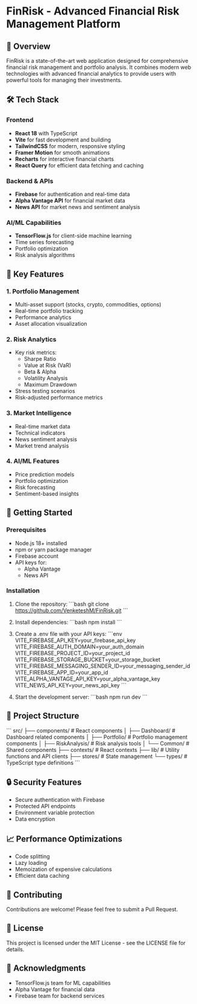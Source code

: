 # FinRisk - Advanced Financial Risk Management Platform

## 🚀 Overview
FinRisk is a state-of-the-art web application designed for comprehensive financial risk management and portfolio analysis. It combines modern web technologies with advanced financial analytics to provide users with powerful tools for managing their investments.

## 🛠 Tech Stack

### Frontend
- **React 18** with TypeScript
- **Vite** for fast development and building
- **TailwindCSS** for modern, responsive styling
- **Framer Motion** for smooth animations
- **Recharts** for interactive financial charts
- **React Query** for efficient data fetching and caching

### Backend & APIs
- **Firebase** for authentication and real-time data
- **Alpha Vantage API** for financial market data
- **News API** for market news and sentiment analysis

### AI/ML Capabilities
- **TensorFlow.js** for client-side machine learning
- Time series forecasting
- Portfolio optimization
- Risk analysis algorithms

## 🔑 Key Features

### 1. Portfolio Management
- Multi-asset support (stocks, crypto, commodities, options)
- Real-time portfolio tracking
- Performance analytics
- Asset allocation visualization

### 2. Risk Analytics
- Key risk metrics:
  - Sharpe Ratio
  - Value at Risk (VaR)
  - Beta & Alpha
  - Volatility Analysis
  - Maximum Drawdown
- Stress testing scenarios
- Risk-adjusted performance metrics

### 3. Market Intelligence
- Real-time market data
- Technical indicators
- News sentiment analysis
- Market trend analysis

### 4. AI/ML Features
- Price prediction models
- Portfolio optimization
- Risk forecasting
- Sentiment-based insights

## 🚀 Getting Started

### Prerequisites
- Node.js 18+ installed
- npm or yarn package manager
- Firebase account
- API keys for:
  - Alpha Vantage
  - News API

### Installation

1. Clone the repository:
\`\`\`bash
git clone https://github.com/VenketeshM/FinRisk.git
\`\`\`

2. Install dependencies:
\`\`\`bash
npm install
\`\`\`

3. Create a .env file with your API keys:
\`\`\`env
VITE_FIREBASE_API_KEY=your_firebase_api_key
VITE_FIREBASE_AUTH_DOMAIN=your_auth_domain
VITE_FIREBASE_PROJECT_ID=your_project_id
VITE_FIREBASE_STORAGE_BUCKET=your_storage_bucket
VITE_FIREBASE_MESSAGING_SENDER_ID=your_messaging_sender_id
VITE_FIREBASE_APP_ID=your_app_id
VITE_ALPHA_VANTAGE_API_KEY=your_alpha_vantage_key
VITE_NEWS_API_KEY=your_news_api_key
\`\`\`

4. Start the development server:
\`\`\`bash
npm run dev
\`\`\`

## 📁 Project Structure

\`\`\`
src/
├── components/          # React components
│   ├── Dashboard/      # Dashboard related components
│   ├── Portfolio/      # Portfolio management components
│   ├── RiskAnalysis/  # Risk analysis tools
│   └── Common/        # Shared components
├── contexts/           # React contexts
├── lib/               # Utility functions and API clients
├── stores/            # State management
└── types/            # TypeScript type definitions
\`\`\`

## 🔒 Security Features
- Secure authentication with Firebase
- Protected API endpoints
- Environment variable protection
- Data encryption

## 📈 Performance Optimizations
- Code splitting
- Lazy loading
- Memoization of expensive calculations
- Efficient data caching

## 🤝 Contributing
Contributions are welcome! Please feel free to submit a Pull Request.

## 📝 License
This project is licensed under the MIT License - see the LICENSE file for details.

## 🙏 Acknowledgments
- TensorFlow.js team for ML capabilities
- Alpha Vantage for financial data
- Firebase team for backend services
